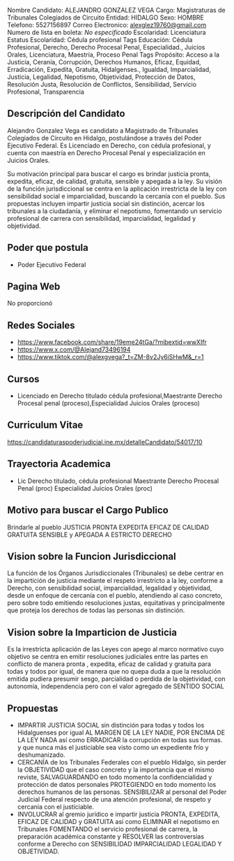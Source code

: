 Nombre Candidato: ALEJANDRO GONZALEZ VEGA
Cargo: Magistraturas de Tribunales Colegiados de Circuito
Entidad: HIDALGO
Sexo: HOMBRE
Telefono: 5527156897
Correo Electronico: alexglez19760@gmail.com
Numero de lista en boleta: *No especificado*
Escolaridad: Licenciatura
Estatus Escolaridad: Cédula profesional
Tags Educación: Cédula Profesional, Derecho, Derecho Procesal Penal, Especialidad., Juicios Orales, Licenciatura, Maestría, Proceso Penal
Tags Propósito: Acceso a la Justicia, Ceranía, Corrupción, Derechos Humanos, Eficaz, Equidad, Erradicación, Expedita, Gratuita, Hidalgenses., Igualdad, Imparcialidad, Justicia, Legalidad, Nepotismo, Objetividad, Protección de Datos, Resolución Justa, Resolución de Conflictos, Sensibilidad, Servicio Profesional, Transparencia


## Descripción del Candidato 

Alejandro Gonzalez Vega es candidato a Magistrado de Tribunales Colegiados de Circuito en Hidalgo, postulándose a través del Poder Ejecutivo Federal. Es Licenciado en Derecho, con cédula profesional, y cuenta con maestría en Derecho Procesal Penal y especialización en Juicios Orales.

Su motivación principal para buscar el cargo es brindar justicia pronta, expedita, eficaz, de calidad, gratuita, sensible y apegada a la ley. Su visión de la función jurisdiccional se centra en la aplicación irrestricta de la ley con sensibilidad social e imparcialidad, buscando la cercanía con el pueblo. Sus propuestas incluyen impartir justicia social sin distinción, acercar los tribunales a la ciudadanía, y eliminar el nepotismo, fomentando un servicio profesional de carrera con sensibilidad, imparcialidad, legalidad y objetividad.


## Poder que postula

- Poder Ejecutivo Federal


## Pagina Web

No proporcionó


## Redes Sociales

- https://www.facebook.com/share/19eme24tGa/?mibextid=wwXIfr
- https://www.x.com/@Alejand73496194
- https://www.tiktok.com/@alexgvega?_t=ZM-8v2Jy6iSHwM&_r=1


## Cursos

- Licenciado en Derecho titulado cédula profesional,Maestrante Derecho Procesal penal (proceso),Especialidad Juicios Orales (proceso)


## Curriculum Vitae

https://candidaturaspoderjudicial.ine.mx/detalleCandidato/54017/10


## Trayectoria Academica

- Lic Derecho titulado, cédula profesional Maestrante Derecho Procesal Penal (proc) Especialidad Juicios Orales (proc)


## Motivo para buscar el Cargo Publico

Brindarle al pueblo JUSTICIA PRONTA EXPEDITA EFICAZ DE CALIDAD GRATUITA SENSIBLE y APEGADA A ESTRICTO DERECHO


## Vision sobre la Funcion Jurisdiccional

La función de los Órganos Jurisdiccionales (Tribunales) se debe centrar en la impartición de justicia mediante el respeto irrestricto a la ley, conforme a Derecho, con sensibilidad social, imparcialidad, legalidad y objetividad, desde un enfoque de cercanía con el pueblo, atendiendo al caso concreto, pero sobre todo emitiendo resoluciones justas, equitativas y principalmente que proteja los derechos de todas las personas sin distinción.


## Vision sobre la Imparticion de Justicia

Es la irrestricta aplicación de las Leyes con apego al marco normativo cuyo objetivo se centra en emitir resoluciones judiciales entre las partes en conflicto de manera pronta , expedita, eficaz de calidad y gratuita para todas y todos por igual, de manera que no quepa duda a que la resolución emitida pudiera presumir sesgo, parcialidad o perdida de la objetividad, con autonomía, independencia pero con el valor agregado de SENTIDO SOCIAL


## Propuestas

- IMPARTIR JUSTICIA SOCIAL sin distinción para todas y todos los Hidalguenses por igual AL MARGEN DE LA LEY NADIE, POR ENCIMA DE LA LEY NADA así como ERRADICAR la corrupción en todas sus formas. y que nunca más el justiciable sea visto como un expediente frío y deshumanizado.
- CERCANÍA de los Tribunales Federales con el pueblo Hidalgo, sin perder la OBJETIVIDAD que el caso concreto y la importancia que el mismo reviste, SALVAGUARDANDO en todo momento la confidencialidad y protección de datos personales PROTEGIENDO en todo momento los derechos humanos de las personas. SENSIBILIZAR al personal del Poder Judicial Federal respecto de una atención profesional, de respeto y cercanía con el justiciable.
- INVOLUCRAR al gremio jurídico e impartir justicia PRONTA, EXPEDITA, EFICAZ DE CALIDAD y GRATUITA así como ELIMINAR el nepotismo en Tribunales FOMENTANDO el servicio profesional de carrera, la preparación académica constante y RESOLVER las controversias conforme a Derecho con SENSIBILIDAD IMPARCIALIDAD LEGALIDAD Y OBJETIVIDAD.

